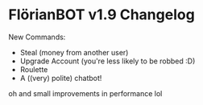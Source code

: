 ﻿
# FlörianBOT v1.9 Changelog
New Commands:
- Steal (money from another user)
- Upgrade Account (you're less likely to be robbed :D)
- Roulette
- A ((very) polite) chatbot!

oh and small improvements in performance lol
